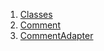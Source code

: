

1. [Classes](models_comment_comment_model/models_comment_comment_model-library.html#classes)
2. [Comment](models_comment_comment_model/Comment-class.html)
3. [CommentAdapter](models_comment_comment_model/CommentAdapter-class.html)
